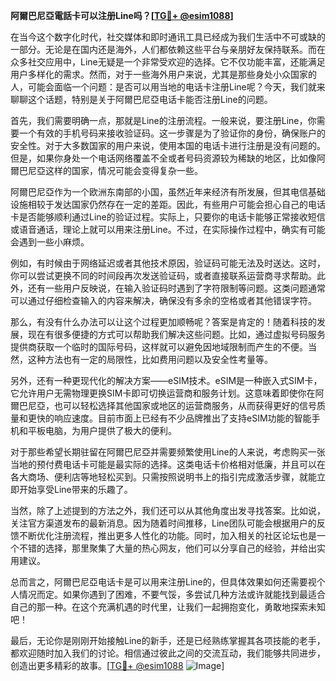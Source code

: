 **阿爾巴尼亞電話卡可以注册Line吗？[[TG💪+ @esim1088](https://t.me/s/esim1088)]**

在当今这个数字化时代，社交媒体和即时通讯工具已经成为我们生活中不可或缺的一部分。无论是在国内还是海外，人们都依赖这些平台与亲朋好友保持联系。而在众多社交应用中，Line无疑是一个非常受欢迎的选择。它不仅功能丰富，还能满足用户多样化的需求。然而，对于一些海外用户来说，尤其是那些身处小众国家的人，可能会面临一个问题：是否可以用当地的电话卡注册Line呢？今天，我们就来聊聊这个话题，特别是关于阿爾巴尼亞电话卡能否注册Line的问题。

首先，我们需要明确一点，那就是Line的注册流程。一般来说，要注册Line，你需要一个有效的手机号码来接收验证码。这一步骤是为了验证你的身份，确保账户的安全性。对于大多数国家的用户来说，使用本国的电话卡进行注册是没有问题的。但是，如果你身处一个电话网络覆盖不全或者号码资源较为稀缺的地区，比如像阿爾巴尼亞这样的国家，情况可能会变得复杂一些。

阿爾巴尼亞作为一个欧洲东南部的小国，虽然近年来经济有所发展，但其电信基础设施相较于发达国家仍然存在一定的差距。因此，有些用户可能会担心自己的电话卡是否能够顺利通过Line的验证过程。实际上，只要你的电话卡能够正常接收短信或语音通话，理论上就可以用来注册Line。不过，在实际操作过程中，确实有可能会遇到一些小麻烦。

例如，有时候由于网络延迟或者其他技术原因，验证码可能无法及时送达。这时，你可以尝试更换不同的时间段再次发送验证码，或者直接联系运营商寻求帮助。此外，还有一些用户反映说，在输入验证码时遇到了字符限制等问题。这类问题通常可以通过仔细检查输入的内容来解决，确保没有多余的空格或者其他错误字符。

那么，有没有什么办法可以让这个过程更加顺畅呢？答案是肯定的！随着科技的发展，现在有很多便捷的方式可以帮助我们解决这些问题。比如，通过虚拟号码服务提供商获取一个临时的国际号码，这样就可以避免因地域限制而产生的不便。当然，这种方法也有一定的局限性，比如费用问题以及安全性考量等。

另外，还有一种更现代化的解决方案——eSIM技术。eSIM是一种嵌入式SIM卡，它允许用户无需物理更换SIM卡即可切换运营商和服务计划。这意味着即使你在阿爾巴尼亞，也可以轻松选择其他国家或地区的运营商服务，从而获得更好的信号质量和更快的响应速度。目前市面上已经有不少品牌推出了支持eSIM功能的智能手机和平板电脑，为用户提供了极大的便利。

对于那些希望长期驻留在阿爾巴尼亞并需要频繁使用Line的人来说，考虑购买一张当地的预付费电话卡可能是最实际的选择。这类电话卡价格相对低廉，并且可以在各大商场、便利店等地轻松买到。只需按照说明书上的指引完成激活步骤，就能立即开始享受Line带来的乐趣了。

当然，除了上述提到的方法之外，我们还可以从其他角度出发寻找答案。比如说，关注官方渠道发布的最新消息。因为随着时间推移，Line团队可能会根据用户的反馈不断优化注册流程，推出更多人性化的功能。同时，加入相关的社区论坛也是一个不错的选择，那里聚集了大量的热心网友，他们可以分享自己的经验，并给出实用建议。

总而言之，阿爾巴尼亞电话卡是可以用来注册Line的，但具体效果如何还需要视个人情况而定。如果你遇到了困难，不要气馁，多尝试几种方法或许就能找到最适合自己的那一种。在这个充满机遇的时代里，让我们一起拥抱变化，勇敢地探索未知吧！

最后，无论你是刚刚开始接触Line的新手，还是已经熟练掌握其各项技能的老手，都欢迎随时加入我们的讨论。相信通过彼此之间的交流互动，我们能够共同进步，创造出更多精彩的故事。[[TG💪+ @esim1088](https://t.me/s/esim1088) ![Image](https://i.postimg.cc/4NQfJmqS/Snipaste-2025-05-13-00-14-12.png)]